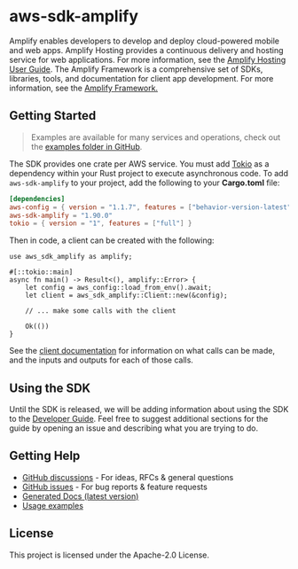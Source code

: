 # aws-sdk-amplify

Amplify enables developers to develop and deploy cloud-powered mobile and web apps. Amplify Hosting provides a continuous delivery and hosting service for web applications. For more information, see the [Amplify Hosting User Guide](https://docs.aws.amazon.com/amplify/latest/userguide/welcome.html). The Amplify Framework is a comprehensive set of SDKs, libraries, tools, and documentation for client app development. For more information, see the [Amplify Framework.](https://docs.amplify.aws/)

## Getting Started

> Examples are available for many services and operations, check out the
> [examples folder in GitHub](https://github.com/awslabs/aws-sdk-rust/tree/main/examples).

The SDK provides one crate per AWS service. You must add [Tokio](https://crates.io/crates/tokio)
as a dependency within your Rust project to execute asynchronous code. To add `aws-sdk-amplify` to
your project, add the following to your **Cargo.toml** file:

```toml
[dependencies]
aws-config = { version = "1.1.7", features = ["behavior-version-latest"] }
aws-sdk-amplify = "1.90.0"
tokio = { version = "1", features = ["full"] }
```

Then in code, a client can be created with the following:

```rust,no_run
use aws_sdk_amplify as amplify;

#[::tokio::main]
async fn main() -> Result<(), amplify::Error> {
    let config = aws_config::load_from_env().await;
    let client = aws_sdk_amplify::Client::new(&config);

    // ... make some calls with the client

    Ok(())
}
```

See the [client documentation](https://docs.rs/aws-sdk-amplify/latest/aws_sdk_amplify/client/struct.Client.html)
for information on what calls can be made, and the inputs and outputs for each of those calls.

## Using the SDK

Until the SDK is released, we will be adding information about using the SDK to the
[Developer Guide](https://docs.aws.amazon.com/sdk-for-rust/latest/dg/welcome.html). Feel free to suggest
additional sections for the guide by opening an issue and describing what you are trying to do.

## Getting Help

* [GitHub discussions](https://github.com/awslabs/aws-sdk-rust/discussions) - For ideas, RFCs & general questions
* [GitHub issues](https://github.com/awslabs/aws-sdk-rust/issues/new/choose) - For bug reports & feature requests
* [Generated Docs (latest version)](https://awslabs.github.io/aws-sdk-rust/)
* [Usage examples](https://github.com/awslabs/aws-sdk-rust/tree/main/examples)

## License

This project is licensed under the Apache-2.0 License.

